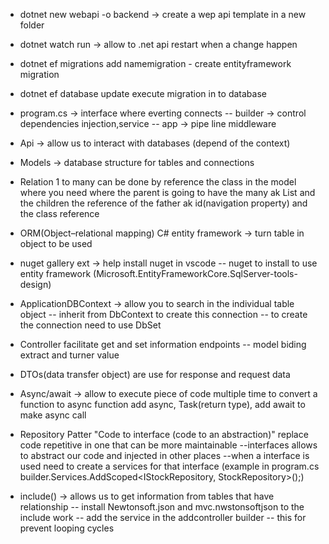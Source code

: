 - dotnet new webapi -o backend -> create a wep api template in a new folder
- dotnet watch run -> allow to .net api restart when a change happen
- dotnet ef migrations add namemigration - create entityframework migration
- dotnet ef database update execute migration in to database

- program.cs -> interface where everting connects
  -- builder -> control dependencies injection,service
  -- app -> pipe line middleware

- Api -> allow us to interact with databases (depend of the context)

- Models -> database structure for tables and connections
- Relation 1 to many can be done by reference the class in the model where you need where the parent is going to have the many ak List and the children the reference of the father ak id(navigation property) and the class reference

- ORM(Object–relational mapping) C# entity framework -> turn table in object to be used
- nuget gallery ext -> help install nuget in vscode
  -- nuget to install to use entity framework (Microsoft.EntityFrameworkCore.SqlServer-tools-design)

- ApplicationDBContext -> allow you to search in the individual table object
  -- inherit from DbContext to create this connection
  -- to create the connection need to use DbSet<Model>

- Controller facilitate get and set information endpoints
  -- model biding extract and turner value

- DTOs(data transfer object) are use for response and request data

- Async/await -> allow to execute piece of code multiple time to convert a function to async function
  add async, Task(return type), add await to make async call

- Repository Patter "Code to interface (code to an abstraction)" replace code repetitive in one that can be more maintainable
  --interfaces allows to abstract our code and injected in other places
  --when a interface is used need to create a services for that interface (example in program.cs
  builder.Services.AddScoped<IStockRepository, StockRepository>();)

- include() -> allows us to get information from tables that have relationship
  -- install Newtonsoft.json and mvc.nwstonsoftjson to the include work
  -- add the service in the addcontroller builder
  -- this for prevent looping cycles
